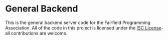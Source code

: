 # General Backend

This is the general backend server code for the Fairfield Programming Association. All of the code in this project is licensed under the [ISC License](https://opensource.org/licenses/ISC)- all contributions are welcome.
